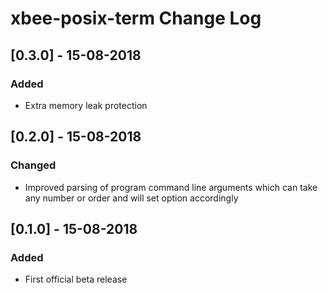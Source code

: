 # xbee-posix-term Change Log

## [0.3.0] - 15-08-2018
### Added
- Extra memory leak protection

## [0.2.0] - 15-08-2018
### Changed
- Improved parsing of program command line arguments which can take any number or order and will set option accordingly

## [0.1.0] - 15-08-2018
### Added
- First official beta release

